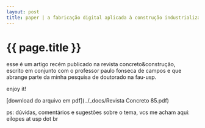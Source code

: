 ```yaml
---
layout: post
title: paper | a fabricação digital aplicada à construção industrializada
---
```


{{ page.title }}
================

esse é um artigo recém publicado na revista concreto&construção,  
escrito em conjunto com o professor paulo fonseca de campos e que  
abrange parte da minha pesquisa de doutorado na fau-usp.

enjoy it!

[download do arquivo em pdf](../_docs/Revista Concreto 85.pdf)

ps: dúvidas, comentários e sugestões sobre o tema, vcs me acham aqui:  
eilopes at usp dot br